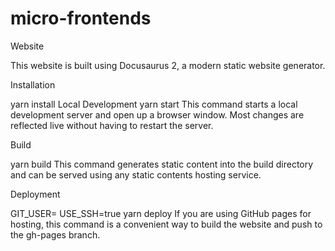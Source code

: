 # micro-frontends

Website

This website is built using Docusaurus 2, a modern static website generator.


Installation

yarn install
Local Development
yarn start
This command starts a local development server and open up a browser window. Most changes are reflected live without having to restart the server.

Build

yarn build
This command generates static content into the build directory and can be served using any static contents hosting service.

Deployment

GIT_USER=<Your GitHub username> USE_SSH=true yarn deploy
If you are using GitHub pages for hosting, this command is a convenient way to build the website and push to the gh-pages branch.
